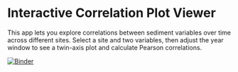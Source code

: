 # Interactive Correlation Plot Viewer

This app lets you explore correlations between sediment variables over time across different sites. Select a site and two variables, then adjust the year window to see a twin-axis plot and calculate Pearson correlations.

[![Binder](https://mybinder.org/badge_logo.svg)](https://mybinder.org/v2/gh/YOUR_USERNAME/interactive-correlation-plot/HEAD?urlpath=voila%2Frender%2Finteractive_correlation_plot.ipynb)
